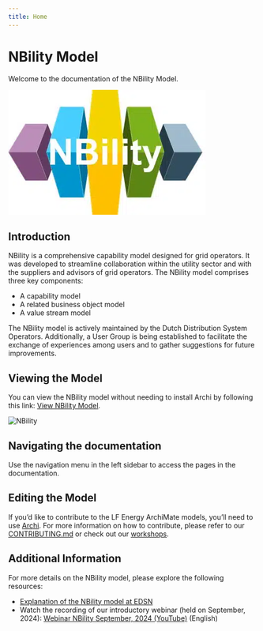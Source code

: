```yaml
---
title: Home
---
```


# NBility Model

Welcome to the documentation of the NBility Model.

![NBility logo](images/logo.webp)

## Introduction

NBility is a comprehensive capability model designed for grid operators. It was developed to streamline collaboration within the utility sector and with the suppliers and advisors of grid operators. The NBility model comprises three key components:

* A capability model
* A related business object model
* A value stream model

The NBility model is actively maintained by the Dutch Distribution System Operators. Additionally, a User Group is being established to facilitate the exchange of experiences among users and to gather suggestions for future improvements.

## Viewing the Model
You can view the NBility model without needing to install Archi by following this link: [View NBility Model](https://nbility-model.github.io/NBility-business-capabilities-Archi/).

![NBility](https://nbility-model.github.io/NBility-business-capabilities-Archi/id-9cd948eb-3f6c-44c8-a574-c57cc72f6eef/images/id-c3e376cb1f8d48d19d8857e84d833cb9.png)

## Navigating the documentation

Use the navigation menu in the left sidebar to access the pages in the documentation.

## Editing the Model
If you’d like to contribute to the LF Energy ArchiMate models, you’ll need to use [Archi](https://www.archimatetool.com/). For more information on how to contribute, please refer to our [CONTRIBUTING.md](https://nbility-model.github.io/CONTRIBUTING/) or check out our [workshops](https://nbility-model.github.io/workshops/).

## Additional Information
For more details on the NBility model, please explore the following resources:

- [Explanation of the NBility model at EDSN](https://www.edsn.nl/nbility-model/)
-  Watch the recording of our introductory webinar (held on September, 2024): [Webinar NBility September, 2024 (YouTube)](https://www.youtube.com/watch?v=Vv1gV4KiHbY) (English)
